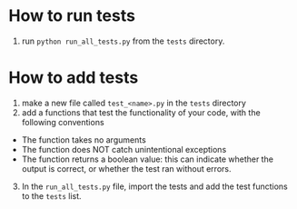 # How to run tests
1. run `python run_all_tests.py` from the `tests` directory.

# How to add tests
1. make a new file called `test_<name>.py` in the `tests` directory
2. add a functions that test the functionality of your code, with the following conventions
* The function takes no arguments
* The function does NOT catch unintentional exceptions
* The function returns a boolean value: this can indicate whether the output is correct, or whether the test ran without errors.
3. In the `run_all_tests.py` file, import the tests and add the test functions to the `tests` list.

